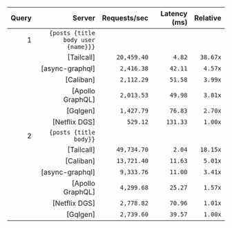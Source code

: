 <!-- PERFORMANCE_RESULTS_START -->

| Query | Server | Requests/sec | Latency (ms) | Relative |
|-------:|--------:|--------------:|--------------:|---------:|
| 1 | `{posts {title body user {name}}}` |
|| [Tailcall] | `20,459.40` | `4.82` | `38.67x` |
|| [async-graphql] | `2,416.38` | `42.11` | `4.57x` |
|| [Caliban] | `2,112.29` | `51.58` | `3.99x` |
|| [Apollo GraphQL] | `2,013.53` | `49.98` | `3.81x` |
|| [Gqlgen] | `1,427.79` | `76.83` | `2.70x` |
|| [Netflix DGS] | `529.12` | `131.33` | `1.00x` |
| 2 | `{posts {title body}}` |
|| [Tailcall] | `49,734.70` | `2.04` | `18.15x` |
|| [Caliban] | `13,721.40` | `11.63` | `5.01x` |
|| [async-graphql] | `9,333.76` | `11.00` | `3.41x` |
|| [Apollo GraphQL] | `4,299.68` | `25.27` | `1.57x` |
|| [Netflix DGS] | `2,778.82` | `70.96` | `1.01x` |
|| [Gqlgen] | `2,739.60` | `39.57` | `1.00x` |

<!-- PERFORMANCE_RESULTS_END -->
